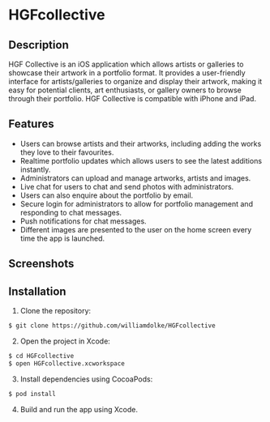 # HGFcollective

## Description

HGF Collective is an iOS application which allows artists or galleries to showcase their artwork in a portfolio format. 
It provides a user-friendly interface for artists/galleries to organize and display their artwork, making it easy for potential clients, art enthusiasts, or gallery owners to browse through their portfolio.
HGF Collective is compatible with iPhone and iPad.

## Features

- Users can browse artists and their artworks, including adding the works they love to their favourites.
- Realtime portfolio updates which allows users to see the latest additions instantly.
- Administrators can upload and manage artworks, artists and images.
- Live chat for users to chat and send photos with administrators.
- Users can also enquire about the portfolio by email.
- Secure login for administrators to allow for portfolio management and responding to chat messages.
- Push notifications for chat messages.
- Different images are presented to the user on the home screen every time the app is launched.

## Screenshots


## Installation
1. Clone the repository:

```bash
$ git clone https://github.com/williamdolke/HGFcollective
```

2. Open the project in Xcode:
```bash
$ cd HGFcollective
$ open HGFcollective.xcworkspace
```

3. Install dependencies using CocoaPods:
```bash
$ pod install
```

4. Build and run the app using Xcode.
